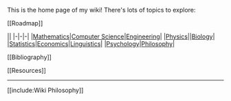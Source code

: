 This is the home page of my wiki! There's lots of topics to explore:

[[Roadmap]]

||
|-|-|-|
|[Mathematics](./Mathematics/Home)|[Computer Science](./Computer-Science/)|[Engineering](./Engineering/)|
|[Physics](./Physics/)||[Biology](./Biology/)|
|[Statistics](./Statistics/)|[Economics](./Economics/)|[Linguistics](./Linguistics)|
|[Psychology](./Psychology/)|[Philosophy](./Philosophy/)|


[[Bibliography]]

[[Resources]]

---

[[include:Wiki Philosophy]]